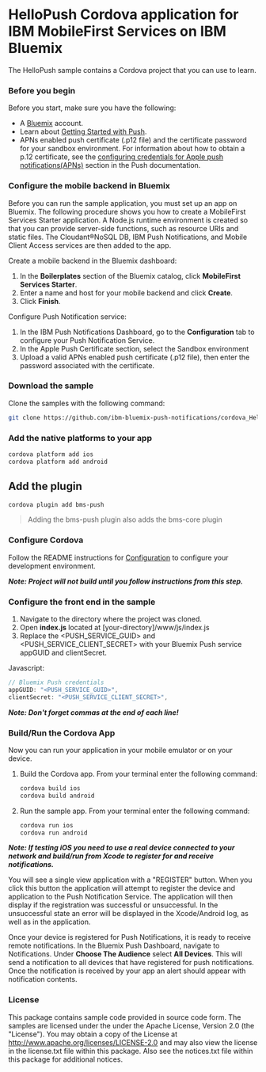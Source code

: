 # HelloPush Cordova application for IBM MobileFirst Services on IBM Bluemix

The HelloPush sample contains a Cordova project that you can use to learn.

### Before you begin

Before you start, make sure you have the following:

- A [Bluemix](http://bluemix.net) account.
- Learn about [Getting Started with Push](https://www.ng.bluemix.net/docs/services/mobilepush/index.html).
- APNs enabled push certificate (.p12 file) and the certificate password for your sandbox environment. For information about how to obtain a p.12 certificate, see the [configuring credentials for Apple push notifications(APNs)](https://www.bluemix.net/docs/services/mobilepush/t_push_provider_ios.html) section in the Push documentation.

### Configure the mobile backend in Bluemix

Before you can run the sample application, you must set up an app on Bluemix.  The following procedure shows you how to create a MobileFirst Services Starter application. A Node.js runtime environment is created so that you can provide server-side functions, such as resource URIs and static files. The Cloudant®NoSQL DB, IBM Push Notifications, and Mobile Client Access services are then added to the app.

Create a mobile backend in the  Bluemix dashboard:

1. In the **Boilerplates** section of the Bluemix catalog, click **MobileFirst Services Starter**.
1. Enter a name and host for your mobile backend and click **Create**.
1. Click **Finish**.

Configure Push Notification service:

1. In the IBM Push Notifications Dashboard, go to the **Configuration** tab to configure your Push Notification Service.  
1. In the Apple Push Certificate section, select the Sandbox environment
1. Upload a valid APNs enabled push certificate (.p12 file), then enter the password associated with the certificate.

### Download the sample

Clone the samples with the following command:

```Bash	
git clone https://github.com/ibm-bluemix-push-notifications/cordova_HelloPush.git
```
	
### Add the native platforms to your app

```Bash
cordova platform add ios
cordova platform add android
```
	
## Add the plugin

```Bash
cordova plugin add bms-push
```
	
> Adding the bms-push plugin also adds the bms-core plugin
	
### Configure Cordova

Follow the README instructions for [Configuration](https://github.com/ibm-bluemix-mobile-services/bms-clientsdk-cordova-plugin-push/#configuration) to configure your development environment.

***Note: Project will not build until you follow instructions from this step.***
  
### Configure the front end in the sample

1. Navigate to the directory where the project was cloned.
1. Open **index.js** located at [your-directory]/www/js/index.js
1. Replace the \<PUSH_SERVICE_GUID\> and \<PUSH_SERVICE_CLIENT_SECRET\> with your Bluemix Push service appGUID and clientSecret.

Javascript:

```Javascript
// Bluemix Push credentials
appGUID: "<PUSH_SERVICE_GUID>",
clientSecret: "<PUSH_SERVICE_CLIENT_SECRET>",
```

***Note: Don't forget commas at the end of each line!***

### Build/Run the Cordova App

Now you can run your application in your mobile emulator or on your device.

1. Build the Cordova app. From your terminal enter the following command:

	```Bash
	cordova build ios
	cordova build android
	```

2. Run the sample app. From your terminal enter the following command:

	```Bash
	cordova run ios
	cordova run android
	```

***Note: If testing iOS you need to use a real device connected to your network and build/run from Xcode to register for and receive notifications.***

You will see a single view application with a "REGISTER" button. When you click this button the application will attempt to register the device and application to the Push Notification Service. The application will then display if the registration was successful or unsuccessful. In the unsuccessful state an error will be displayed in the Xcode/Android log, as well as in the application.

Once your device is registered for Push Notifications, it is ready to receive remote notifications. In the Bluemix Push Dashboard, navigate to Notifications. Under **Choose The Audience** select **All Devices**. This will send a notification to all devices that have registered for push notifications. Once the notification is received by your app an alert should appear with notification contents.



### License

This package contains sample code provided in source code form. The samples are licensed under the under the Apache License, Version 2.0 (the "License"). You may obtain a copy of the License at http://www.apache.org/licenses/LICENSE-2.0 and may also view the license in the license.txt file within this package. Also see the notices.txt file within this package for additional notices.

